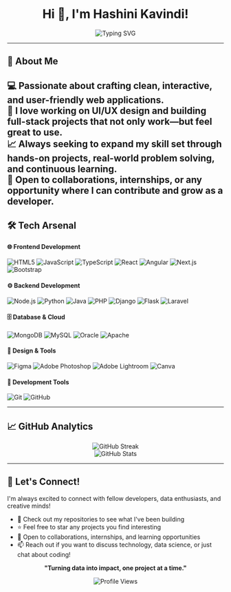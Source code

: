 <!-- Profile README for hashini596 -->

<h1 align="center">
  Hi 👋, I'm Hashini Kavindi!
</h1>



<p align="center">
  <img src="https://readme-typing-svg.demolab.com?font=Fira+Code&weight=700&size=28&pause=1000&color=36BCF7&center=true&vCenter=true&multiline=false&width=650&height=60&lines=Welcome+to+My+Github+Profile;Always+Learning+New+Technologies;;Data+Science+%7C+Machine+Learning;Full+Stack+Developer;Aspiring+Data+Scientist;UI%2FUX+Enthusiast" alt="Typing SVG" />
</p>

---

## 🚀 About Me

💻 Passionate about crafting clean, interactive, and user-friendly web applications.  
🎨 I love working on UI/UX design and building full-stack projects that not only work—but feel great to use.  
📈 Always seeking to expand my skill set through hands-on projects, real-world problem solving, and continuous learning.  
🤝 Open to collaborations, internships, or any opportunity where I can contribute and grow as a developer.  
---

## 🛠️ Tech Arsenal

#### 🌐 Frontend Development
![HTML5](https://img.shields.io/badge/HTML5-E34F26?style=flat&logo=html5&logoColor=white)
![JavaScript](https://img.shields.io/badge/JavaScript-F7DF1E?style=flat&logo=javascript&logoColor=black)
![TypeScript](https://img.shields.io/badge/TypeScript-007ACC?style=flat&logo=typescript&logoColor=white)
![React](https://img.shields.io/badge/React-61DAFB?style=flat&logo=react&logoColor=black)
![Angular](https://img.shields.io/badge/Angular-DD0031?style=flat&logo=angular&logoColor=white)
![Next.js](https://img.shields.io/badge/Next.js-000000?style=flat&logo=nextdotjs&logoColor=white)
![Bootstrap](https://img.shields.io/badge/Bootstrap-7952B3?style=flat&logo=bootstrap&logoColor=white)

#### ⚙️ Backend Development
![Node.js](https://img.shields.io/badge/Node.js-339933?style=flat&logo=nodedotjs&logoColor=white)
![Python](https://img.shields.io/badge/Python-3776AB?style=flat&logo=python&logoColor=white)
![Java](https://img.shields.io/badge/Java-007396?style=flat&logo=java&logoColor=white)
![PHP](https://img.shields.io/badge/PHP-777BB4?style=flat&logo=php&logoColor=white)
![Django](https://img.shields.io/badge/Django-092E20?style=flat&logo=django&logoColor=white)
![Flask](https://img.shields.io/badge/Flask-000000?style=flat&logo=flask&logoColor=white)
![Laravel](https://img.shields.io/badge/Laravel-FF2D20?style=flat&logo=laravel&logoColor=white)

#### 🗄️ Database & Cloud
![MongoDB](https://img.shields.io/badge/MongoDB-47A248?style=flat&logo=mongodb&logoColor=white)
![MySQL](https://img.shields.io/badge/MySQL-4479A1?style=flat&logo=mysql&logoColor=white)
![Oracle](https://img.shields.io/badge/Oracle-F80000?style=flat&logo=oracle&logoColor=white)
![Apache](https://img.shields.io/badge/Apache-D22128?style=flat&logo=apache&logoColor=white)

#### 🎨 Design & Tools
![Figma](https://img.shields.io/badge/Figma-F24E1E?style=flat&logo=figma&logoColor=white)
![Adobe Photoshop](https://img.shields.io/badge/Photoshop-31A8FF?style=flat&logo=adobephotoshop&logoColor=white)
![Adobe Lightroom](https://img.shields.io/badge/Lightroom-31A8FF?style=flat&logo=adobelightroom&logoColor=white)
![Canva](https://img.shields.io/badge/Canva-00C4CC?style=flat&logo=canva&logoColor=white)

#### 🔧 Development Tools
![Git](https://img.shields.io/badge/Git-F05032?style=flat&logo=git&logoColor=white)
![GitHub](https://img.shields.io/badge/GitHub-181717?style=flat&logo=github&logoColor=white)


---

## 📈 GitHub Analytics

<p align="center">
  <img src="https://github-readme-streak-stats.herokuapp.com/?user=hashini596&theme=react&hide_border=true" alt="GitHub Streak" />
  <br>
  <img src="https://github-readme-stats.vercel.app/api?username=hashini596&show_icons=true&theme=react&hide_border=true" alt="GitHub Stats" />
  <br>
 

---




## 🤝 Let's Connect!
I'm always excited to connect with fellow developers, data enthusiasts, and creative minds!

- 💼 Check out my repositories to see what I've been building
- ⭐ Feel free to star any projects you find interesting
- 🤝 Open to collaborations, internships, and learning opportunities
- 📫 Reach out if you want to discuss technology, data science, or just chat about coding!

<p align="center"><b>"Turning data into impact, one project at a time."</b></p>

<p align="center">
  <img src="https://komarev.com/ghpvc/?username=hashini596&color=blueviolet&style=flat-square&label=Profile+Views" alt="Profile Views" />
</p>
